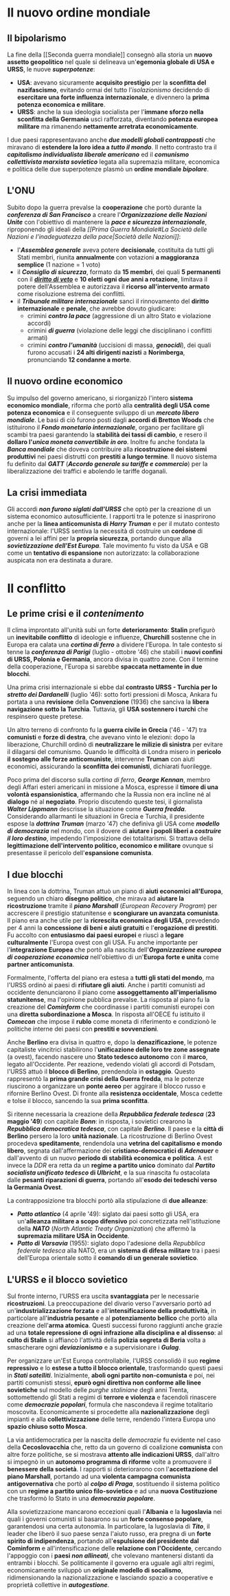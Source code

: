# Il nuovo ordine mondiale
## Il bipolarismo
La fine della [[Seconda guerra mondiale]] consegnò alla storia un **nuovo assetto geopolitico** nel quale si delineava un'**egemonia globale di USA e URSS**, le nuove ***superpotenze***:
- **USA**: avevano sicuramente **acquisito prestigio** per la **sconfitta del nazifascismo**, evitando ormai del tutto l'*isolazionismo* decidendo di **esercitare una forte influenza internazionale**, e divennero la **prima potenza economica e militare**.
- **URSS**: anche la sua ideologia socialista per l'**immane sforzo nella sconfitta della Germania** uscì rafforzata, diventando **potenza europea militare** ma rimanendo **nettamente arretrata economicamente**.

I due paesi rappresentavano anche ***due modelli globali contrapposti*** che miravano di **estendere la loro idea a *tutto il mondo***. Il netto contrasto tra il ***capitalismo individualista liberale americano*** ed il ***comunismo collettivista marxista sovietico*** legata alla supremazia militare, economica e politica delle due superpotenze plasmò un **ordine mondiale *bipolare***.
## L'ONU
Subito dopo la guerra prevalse la **cooperazione** che portò durante la ***conferenza di San Francisco*** a creare l'***Organizzazione delle Nazioni Unite*** con l'obiettivo di mantenere la ***pace e sicurezza internazionale***, riproponendo gli ideali della *[[Prima Guerra Mondiale#La Società delle Nazioni e l’inadeguatezza della pace|Società delle Nazioni]]*:
- l'***Assemblea generale*** aveva potere **decisionale**, costituita da tutti gli Stati membri, riunita **annualmente** con votazioni **a maggioranza semplice** (1 nazione = 1 voto)
- il ***Consiglio di sicurezza***, formato da **15 membri**, dei quali **5 permanenti** con il <span title="L'URSS spinse per avere questo diritto: aveva infatti paura di rimanere 'in minoranza' di fronte alle altre potenze capitalistiche. Ad oggi, tale diritto blocca costantemente delle riforme ONU che potrebbero evitare dei conflitti, ma che vanno contro gli interessi dei paesi che guadagnano sulle armi e sull'esercito. Personalmente, andrebbe abrogato all'istante."><b><i><u>diritto di veto</u></i></b></span> e **10 eletti ogni due anni a rotazione**, limitava il potere dell'Assemblea e autorizzava il **ricorso all'intervento armato** come risoluzione estrema dei conflitti.
- il ***Tribunale militare internazionale*** sancì il rinnovamento del **diritto internazionale** e **penale**, che avrebbe dovuto giudicare:
	- crimini ***contro la pace*** (aggressione di un altro Stato e violazione accordi)
	- crimini ***di guerra*** (violazione delle leggi che disciplinano i conflitti armati)
	- crimini ***contro l'umanità*** (uccisioni di massa, ***genocidi***), dei quali furono accusati i **24 alti dirigenti nazisti** a **Norimberga**, pronunciando **12 condanne a morte**.
## Il nuovo ordine economico
Su impulso del governo americano, si riorganizzò l'intero **sistema economico mondiale**, riforma che portò alla **centralità degli USA come potenza economica** e il conseguente sviluppo di un ***mercato libero mondiale***. Le basi di ciò furono posti dagli **accordi di Bretton Woods** che istituirono il ***Fondo monetario internazionale***, organo per facilitare gli scambi tra paesi garantendo la **stabilità dei tassi di cambio**, e resero il **dollaro l'*unica moneta convertibile in oro***. Inoltre fu anche fondata la ***Banca mondiale*** che doveva contribuire alla **ricostruzione dei sistemi produttivi** nei paesi distrutti con **prestiti a lungo termine**. Il nuovo sistema fu definito dal ***GATT*** (***Accordo generale su tariffe e commercio***) per la liberalizzazione dei traffici e abolendo le tariffe doganali.
## La crisi immediata
Gli accordi ***non furono siglati dall'URSS*** che optò per la creazione di un sistema economico autosufficiente. I rapporti tra le potenze si inasprirono anche per la **linea anticomunista di *Harry Truman*** e per il mutato contesto internazionale: l'URSS sentiva la necessità di costruire un **cordone** di governi a lei affini per la **propria sicurezza**, portando dunque alla ***sovietizzazione dell'Est Europa***. Tale movimento fu visto da USA e GB come un **tentativo di espansione** non autorizzato: la collaborazione auspicata non era destinata a durare.
# Il conflitto
## Le prime crisi e il *contenimento*
Il clima improntato all'unità subì un forte **deterioramento**: **Stalin** prefigurò un **inevitabile conflitto** di ideologie e influenze, **Churchill** sostenne che in Europa era calata una ***cortina di ferro*** a dividere l'Europa. In tale contesto si tenne la ***conferenza di Parigi*** (luglio - ottobre '46) che stabilì i **nuovi confini di URSS, Polonia e Germania**, ancora divisa in quattro zone. Con il termine della cooperazione, l'Europa si sarebbe **spaccata nettamente in due blocchi**.

Una prima crisi internazionale si ebbe dal **contrasto URSS - Turchia per lo *stretto dei Dardanelli*** (luglio '46): sotto forti pressioni di Mosca, Ankara fu portata a una **revisione** della **Convenzione** (1936) che sanciva la **libera navigazione sotto la Turchia**. Tuttavia, gli **USA sostennero i turchi** che respinsero queste pretese.

Un altro terreno di confronto fu la **guerra civile in Grecia** ('46 - '47) tra **comunisti** e **forze di destra**, che avevano vinto le elezioni: dopo la liberazione, Churchill ordinò di **neutralizzare le milizie di sinistra** per evitare il dilagarsi del comunismo. Quando le difficoltà di Londra misero in **pericolo il sostegno alle forze anticomuniste**, intervenne **Truman** con aiuti economici, assicurando la **sconfitta dei comunisti**, dichiarati fuorilegge.

Poco prima del discorso sulla *cortina di ferro*, ***George Kennan***, membro degli Affari esteri americani in missione a Mosca, espresse il **timore di una volontà espansionistica**, affermando che la Russia non era incline né al **dialogo** né al **negoziato**. Proprio discutendo queste tesi, il giornalista ***Walter Lippmann*** descrisse la situazione come ***Guerra fredda***. Considerando allarmanti le situazioni in Grecia e Turchia, il presidente espose la ***dottrina Truman*** (marzo '47) che definiva gli USA come ***modello di democrazia*** nel mondo, con il dovere di **aiutare i popoli liberi a *costruire il loro destino***, impedendo l'imposizione dei totalitarismi. Si trattava della **legittimazione dell'intervento politico, economico e militare** ovunque si presentasse il pericolo dell'**espansione comunista**.
## I due blocchi
In linea con la dottrina, Truman attuò un piano di **aiuti economici all'Europa**, seguendo un chiaro **disegno politico**, che mirava ad **aiutare la ricostruzione** tramite il ***piano Marshall*** (*European Recovery Program*) per accrescere il prestigio statunitense e **scongiurare un avanzata comunista**. Il piano era anche utile per la **ricrescita economica degli USA**, prevedendo per 4 anni la **concessione di beni e aiuti gratuiti** e l'**erogazione di prestiti**. Fu accolto con **entusiasmo dai paesi europei** e riuscì a **legare culturalmente** l'Europa ovest con gli USA. Fu anche importante per l'**integrazione Europea** che portò alla nascita dell'***Organizzazione europea di cooperazione economica*** nell'obiettivo di un'**Europa forte e unita** come **partner anticomunista**.

Formalmente, l'offerta del piano era estesa a **tutti gli stati del mondo**, ma l'URSS ordinò ai paesi di **rifiutare gli aiuti**. Anche i partiti comunisti ad occidente denunciarono il piano come **assoggettamento all'imperialismo statunitense**, ma l'opinione pubblica prevalse. La risposta al piano fu la creazione del ***Cominform*** che coordinasse i partiti comunisti europei con una **diretta subordinazione a Mosca**. In risposta all'OECE fu istituito il ***Comecon*** che impose il **rublo** come moneta di riferimento e condizionò le politiche interne dei paesi con **prestiti e sovvenzioni**.

Anche **Berlino** era divisa in quattro e, dopo la **denazificazione**, le potenze capitaliste vincitrici stabilirono l'**unificazione delle loro tre zone assegnate** (a ovest), facendo nascere uno **Stato tedesco autonomo** con il **marco**, legato all'Occidente. Per reazione, vedendo violati gli accordi di Potsdam, l'URSS attuò il **blocco di Berlino**, prendendola in **ostaggio**. Questo rappresentò la **prima grande crisi della Guerra fredda**, ma le potenze riuscirono a organizzare un **ponte aereo** per aggirare il blocco russo e rifornire Berlino Ovest. Di fronte alla **resistenza occidentale**, Mosca cedette e tolse il blocco, sancendo la sua **prima sconfitta**.

Si ritenne necessaria la creazione della ***Repubblica federale tedesca*** (**23 maggio '49**) con capitale ***Bonn***: in risposta, i sovietici crearono la ***Repubblica democratica tedesca***, con capitale ***Berlino***. Il paese e la **città di Berlino** persero la loro **unità nazionale**. La ricostruzione di Berlino Ovest procedeva **speditamente**, rendendola una **vetrina del capitalismo e mondo libero**, segnata dall'affermazione dei **cristiano-democratici di *Adenauer*** e dall'avvento di un nuovo **periodo di stabilità economica e politica**. A est invece la *DDR* era retta da un **regime a partito unico** dominato dal ***Partito socialista unificato tedesco* di *Ulbricht***, e la sua rinascita fu ostacolata dalle **pesanti riparazioni di guerra**, portando all'**esodo dei tedeschi verso la Germania Ovest**.

La contrapposizione tra blocchi portò alla stipulazione di **due alleanze**:
- ***Patto atlantico*** (4 aprile '49): siglato dai paesi sotto gli USA, era un'**alleanza militare a scopo difensivo** poi concretizzata nell'istituzione della ***NATO*** (*North Atlantic Treaty Organization*) che affermò la **supremazia militare USA in Occidente**.
- ***Patto di Varsavia*** (1955): siglato dopo l'adesione della *Repubblica federale tedesca* alla NATO, era un **sistema di difesa militare** tra i paesi dell'Europa orientale sotto il **comando di un generale sovietico**.
## L'URSS e il blocco sovietico
Sul fronte interno, l'URSS era uscita **svantaggiata** per le necessarie **ricostruzioni**. La preoccupazione del divario verso l'avversario portò ad un'**industrializzazione forzata** e all'**intensificazione della produttività**, in particolare all'**industria pesante** e al **potenziamento bellico** che portò alla creazione dell'**arma atomica**. Questi successi furono raggiunti anche grazie ad una **totale repressione di ogni infrazione alla disciplina e al dissenso**: al **culto di Stalin** si affiancò l'attività della **polizia segreta di Beria** volta a smascherare ogni ***deviazionismo*** e a supervisionare i ***Gulag***.

Per organizzare un'Est Europa controllabile, l'URSS consolidò il suo **regime repressivo** e lo **estese a tutto il blocco orientale**, trasformando questi paesi in ***Stati satelliti***. Inizialmente, **abolì ogni partito non-comunista** e poi, nei partiti comunisti stessi, **epurò ogni direttiva non conforme alle linee sovietiche** sul modello delle *purghe staliniane* degli anni Trenta, sottomettendo gli Stati a regimi di **terrore e violenza** e facendoli rinascere come ***democrazie popolari***, formula che nascondeva il regime totalitario moscovita. Economicamente si procedette alla **nazionalizzazione** degli impianti e alla **collettivizzazione** delle terre, rendendo l'intera Europa uno **spazio chiuso sotto Mosca**.

La via antidemocratica per la nascita delle *democrazie* fu evidente nel caso della **Cecoslovacchia** che, retto da un governo di coalizione **comunista** con altre forze politiche, se si mostrava **attento alle indicazioni URSS**, dall'altro si impegnò in un **autonomo programma di riforme** volte a promuovere il **benessere della società**. I rapporti si deteriorarono con l'**accettazione del piano Marshall**, portando ad una **violenta campagna comunista antigovernativa** che portò al ***colpo di Praga***, sostituendo il sistema politico con un **regime a partito unico filo-sovietico** e ad una **nuova Costituzione** che trasformò lo Stato in una ***democrazia popolare***.

Alla sovietizzazione mancarono eccezioni quali l'**Albania** e la **Iugoslavia** nei quali i governi comunisti si basarono su un **forte consenso popolare**, garantendosi una certa autonomia. In particolare, la Iugoslavia di ***Tito***, il leader che liberò il suo paese senza l'aiuto russo, era pregna di un **forte spirito di indipendenza**, portando all'**espulsione del presidente dal Cominform** e all'intensificazione delle **relazione con l'Occidente**, cercando l'appoggio con i **paesi *non allineati***, che volevano mantenersi distanti da entrambi i blocchi. Se politicamente il governo era uguale agli altri regimi, economicamente sviluppò un **originale modello di socalismo**, ridimensionando la nazionalizzazione e lasciando spazio a cooperative e proprietà collettive in ***autogestione***.